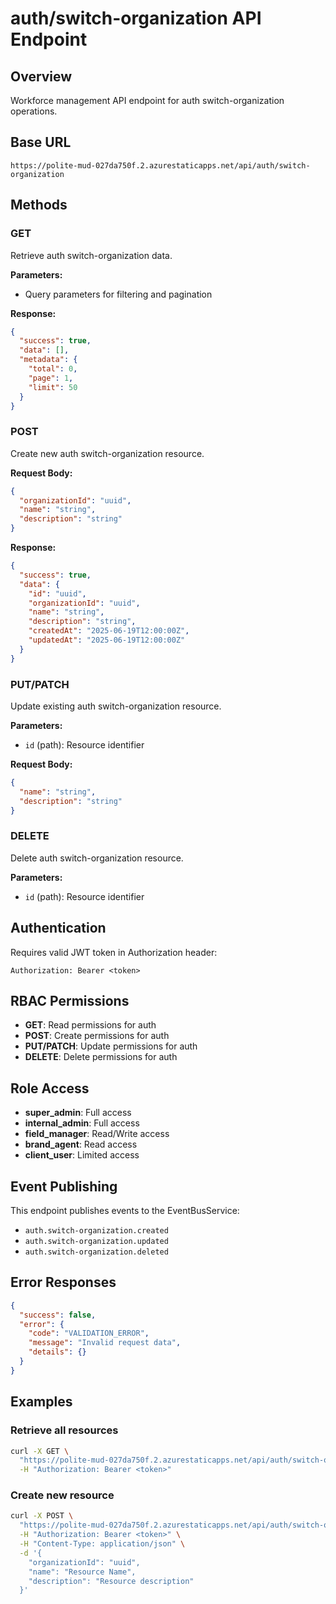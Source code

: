 # auth/switch-organization API Endpoint

## Overview
Workforce management API endpoint for auth switch-organization operations.

## Base URL
```
https://polite-mud-027da750f.2.azurestaticapps.net/api/auth/switch-organization
```

## Methods

### GET
Retrieve auth switch-organization data.

**Parameters:**
- Query parameters for filtering and pagination

**Response:**
```json
{
  "success": true,
  "data": [],
  "metadata": {
    "total": 0,
    "page": 1,
    "limit": 50
  }
}
```

### POST
Create new auth switch-organization resource.

**Request Body:**
```json
{
  "organizationId": "uuid",
  "name": "string",
  "description": "string"
}
```

**Response:**
```json
{
  "success": true,
  "data": {
    "id": "uuid",
    "organizationId": "uuid",
    "name": "string",
    "description": "string",
    "createdAt": "2025-06-19T12:00:00Z",
    "updatedAt": "2025-06-19T12:00:00Z"
  }
}
```

### PUT/PATCH
Update existing auth switch-organization resource.

**Parameters:**
- `id` (path): Resource identifier

**Request Body:**
```json
{
  "name": "string",
  "description": "string"
}
```

### DELETE
Delete auth switch-organization resource.

**Parameters:**
- `id` (path): Resource identifier

## Authentication
Requires valid JWT token in Authorization header:
```
Authorization: Bearer <token>
```

## RBAC Permissions
- **GET**: Read permissions for auth
- **POST**: Create permissions for auth
- **PUT/PATCH**: Update permissions for auth
- **DELETE**: Delete permissions for auth

## Role Access
- **super_admin**: Full access
- **internal_admin**: Full access  
- **field_manager**: Read/Write access
- **brand_agent**: Read access
- **client_user**: Limited access

## Event Publishing
This endpoint publishes events to the EventBusService:
- `auth.switch-organization.created`
- `auth.switch-organization.updated`
- `auth.switch-organization.deleted`

## Error Responses
```json
{
  "success": false,
  "error": {
    "code": "VALIDATION_ERROR",
    "message": "Invalid request data",
    "details": {}
  }
}
```

## Examples

### Retrieve all resources
```bash
curl -X GET \
  "https://polite-mud-027da750f.2.azurestaticapps.net/api/auth/switch-organization" \
  -H "Authorization: Bearer <token>"
```

### Create new resource
```bash
curl -X POST \
  "https://polite-mud-027da750f.2.azurestaticapps.net/api/auth/switch-organization" \
  -H "Authorization: Bearer <token>" \
  -H "Content-Type: application/json" \
  -d '{
    "organizationId": "uuid", 
    "name": "Resource Name",
    "description": "Resource description"
  }'
```
